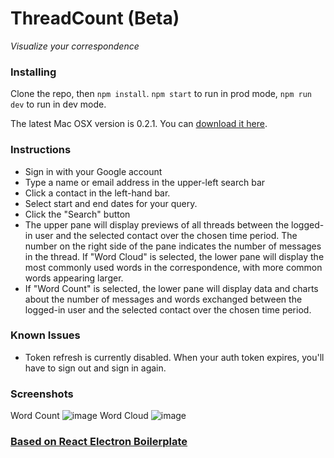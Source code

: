 # ThreadCount (Beta)

*Visualize your correspondence*

### Installing
Clone the repo, then `npm install`. `npm start` to run in prod mode, `npm run dev` to run in dev mode.

The latest Mac OSX version is 0.2.1. You can [download it here](https://www.dropbox.com/s/qxuwcxk1w8mkt33/ThreadCount-0.2.1.dmg?dl=0).

### Instructions
* Sign in with your Google account
* Type a name or email address in the upper-left search bar
* Click a contact in the left-hand bar.
* Select start and end dates for your query.
* Click the "Search" button
* The upper pane will display previews of all threads between the logged-in user and the selected contact over the chosen time period. The number on the right side of the pane indicates the number of messages in the thread. If "Word Cloud" is selected, the lower pane will display the most commonly used words in the correspondence, with more common words appearing larger.
* If "Word Count" is selected, the lower pane will display data and charts about the number of messages and words exchanged between the logged-in user and the selected contact over the chosen time period.

### Known Issues
* Token refresh is currently disabled. When your auth token expires, you'll have to sign out and sign in again.

### Screenshots

Word Count
![image](https://i.imgur.com/zQNl2rX.png)
Word Cloud
![image](https://i.imgur.com/VZf6pEI.png)
### [Based on React Electron Boilerplate](https://github.com/chentsulin/electron-react-boilerplate)
